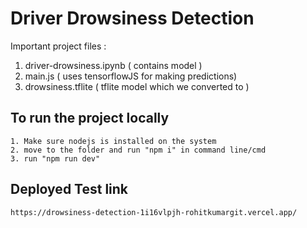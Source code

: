 # Driver Drowsiness Detection

Important project files :
1. driver-drowsiness.ipynb ( contains model )
2. main.js ( uses tensorflowJS for making predictions)
3. drowsiness.tflite ( tflite model which we converted to )
## To run the project locally

```
1. Make sure nodejs is installed on the system
2. move to the folder and run "npm i" in command line/cmd
3. run "npm run dev" 
```

## Deployed Test link
```
https://drowsiness-detection-1i16vlpjh-rohitkumargit.vercel.app/
```
